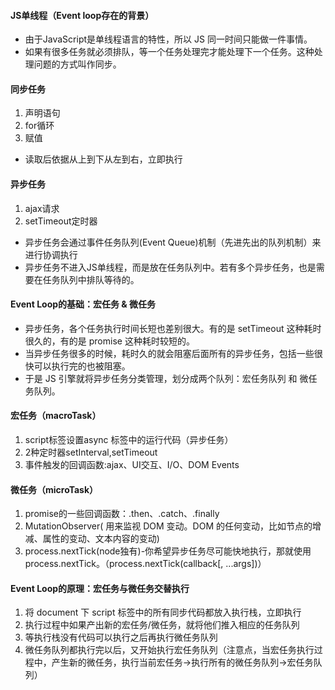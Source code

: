 #### JS单线程（Event loop存在的背景）  
- 由于JavaScript是单线程语言的特性，所以 JS 同一时间只能做一件事情。
- 如果有很多任务就必须排队，等一个任务处理完才能处理下一个任务。这种处理问题的方式叫作同步。  
  
#### 同步任务  
1. 声明语句  
2. for循环  
3. 赋值  
* 读取后依据从上到下从左到右，立即执行  
  
#### 异步任务  
1. ajax请求  
2. setTimeout定时器  
* 异步任务会通过事件任务队列(Event Queue)机制（先进先出的队列机制）来进行协调执行  
* 异步任务不进入JS单线程，而是放在任务队列中。若有多个异步任务，也是需要在任务队列中排队等待的。  
  
#### Event Loop的基础：宏任务 & 微任务
* 异步任务，各个任务执行时间长短也差别很大。有的是 setTimeout 这种耗时很久的，有的是 promise 这种耗时较短的。  
* 当异步任务很多的时候，耗时久的就会阻塞后面所有的异步任务，包括一些很快可以执行完的也被阻塞。  
* 于是 JS 引擎就将异步任务分类管理，划分成两个队列：宏任务队列 和 微任务队列。 
  
#### 宏任务（macroTask）
1. script标签设置async 标签中的运行代码（异步任务）
2. 2种定时器setInterval,setTimeout 
3. 事件触发的回调函数:ajax、UI交互、I/O、DOM Events  
  
#### 微任务（microTask）  
1. promise的一些回调函数：.then、.catch、.finally  
2. MutationObserver( 用来监视 DOM 变动。DOM 的任何变动，比如节点的增减、属性的变动、文本内容的变动)  
3. process.nextTick(node独有)-你希望异步任务尽可能快地执行，那就使用process.nextTick。（process.nextTick(callback[, ...args])）  
  
#### Event Loop的原理：宏任务与微任务交替执行  
1. 将 document 下 script 标签中的所有同步代码都放入执行栈，立即执行  
2. 执行过程中如果产出新的宏任务/微任务，就将他们推入相应的任务队列  
3. 等执行栈没有代码可以执行之后再执行微任务队列  
4. 微任务队列都执行完以后，又开始执行宏任务队列（注意点，当宏任务执行过程中，产生新的微任务，执行当前宏任务->执行所有的微任务队列->宏任务队列）  
  
